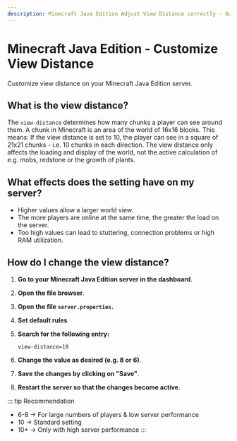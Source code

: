 ```yaml
---
description: Minecraft Java Edition Adjust View Distance correctly - Guide for Vanilla, Spigot, Bukkit, Paper, Folia, Purpur and Pufferfish Server to optimize performance and view distance.
---
```


# Minecraft Java Edition - Customize View Distance

Customize view distance on your Minecraft Java Edition server.

## What is the view distance?

The ```view-distance``` determines how many chunks a player can see around them. A chunk in Minecraft is an area of the world of 16x16 blocks. This means: If the view distance is set to 10, the player can see in a square of 21x21 chunks - i.e. 10 chunks in each direction. The view distance only affects the loading and display of the world, not the active calculation of e.g. mobs, redstone or the growth of plants.

## What effects does the setting have on my server?
* Higher values allow a larger world view.
* The more players are online at the same time, the greater the load on the server.
* Too high values can lead to stuttering, connection problems or high RAM utilization.

## How do I change the view distance?

1. <strong>Go to your Minecraft Java Edition server in the dashboard</strong>.

2. <strong>Open the file browser</strong>.

3. <strong>Open the file ```server.properties```.</strong>

4. <strong>Set default rules</strong>

5. <strong>Search for the following entry:</strong>

    ```
    view-distance=10
    ```

6. <strong>Change the value as desired (e.g. 8 or 6)</strong>.

7. <strong>Save the changes by clicking on "Save"</strong>.

8. <strong>Restart the server so that the changes become active</strong>.

::: tip Recommendation
* 6-8 → For large numbers of players & low server performance
* 10 → Standard setting
* 10+ → Only with high server performance
:::